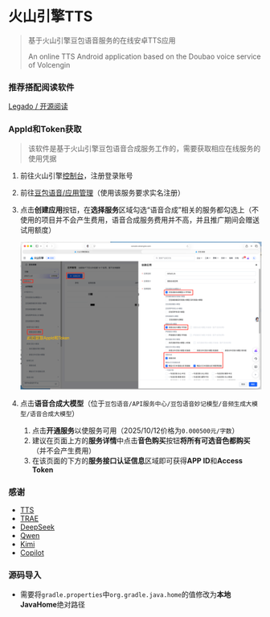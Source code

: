 # 火山引擎TTS

> 基于火山引擎豆包语音服务的在线安卓TTS应用
>
> An online TTS Android application based on the Doubao voice service of Volcengin

### 推荐搭配阅读软件

[Legado / 开源阅读](https://github.com/gedoor/legado)

### AppId和Token获取

> 该软件是基于火山引擎豆包语音合成服务工作的，需要获取相应在线服务的使用凭据

1. 前往火山引擎[控制台](https://console.volcengine.com)，注册登录账号

2. 前往[豆包语音/应用管理](https://console.volcengine.com/speech/app)（使用该服务要求实名注册）

3. 点击**创建应用**按钮，在**选择服务**区域勾选“语音合成”相关的服务都勾选上（不使用的项目并不会产生费用，语音合成服务费用并不高，并且推广期间会赠送试用额度）

   ![创建应用](./images/创建应用.png)

4. 点击**语音合成大模型**（位于`豆包语音/API服务中心/豆包语音妙记模型/音频生成大模型/语音合成大模型`）
    1. 点击**开通服务**以使服务可用（2025/10/12价格为`0.000500元/字数`）
    2. 建议在页面上方的**服务详情**中点击**音色购买**按钮**将所有可选音色都购买**（并不会产生费用）
    3. 在该页面的下方的**服务接口认证信息**区域即可获得**APP ID**和**Access Token**

### 感谢

- [TTS](https://github.com/ag2s20150909/TTS)
- [TRAE](https://www.trae.cn)
- [DeepSeek](https://www.deepseek.com)
- [Qwen](https://www.aliyun.com/product/tongyi)
- [Kimi](https://www.kimi.com/zh/)
- [Copilot](https://copilot.microsoft.com/)

### 源码导入

- 需要将`gradle.properties`中`org.gradle.java.home`的值修改为**本地JavaHome**绝对路径